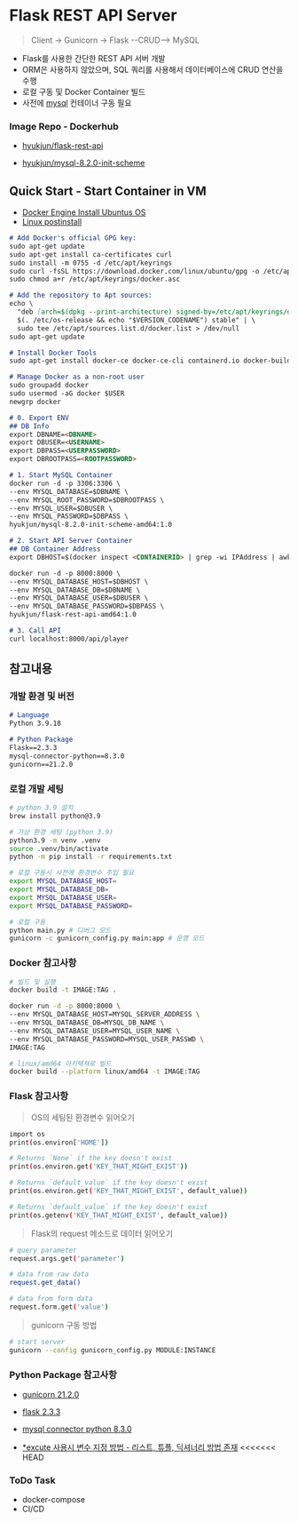 # Flask REST API Server
> Client -> Gunicorn -> Flask --CRUD--> MySQL
- Flask를 사용한 간단한 REST API 서버 개발
- ORM은 사용하지 않았으며, SQL 쿼리를 사용해서 데이터베이스에 CRUD 연산을 수행
- 로컬 구동 및 Docker Container 빌드
- 사전에 [mysql](./mysql/) 컨테이너 구동 필요

### Image Repo - Dockerhub
- [hyukjun/flask-rest-api](https://hub.docker.com/repository/docker/hyukjun/flask-rest-api/general)

- [hyukjun/mysql-8.2.0-init-scheme](https://hub.docker.com/repository/docker/hyukjun/mysql-8.2.0-init-scheme/general)

## Quick Start - Start Container in VM
- [Docker Engine Install Ubuntus OS](https://docs.docker.com/engine/install/ubuntu/#install-using-the-repository)
- [Linux postinstall](https://docs.docker.com/engine/install/linux-postinstall/#manage-docker-as-a-non-root-user)
```markdown
# Add Docker's official GPG key:
sudo apt-get update
sudo apt-get install ca-certificates curl
sudo install -m 0755 -d /etc/apt/keyrings
sudo curl -fsSL https://download.docker.com/linux/ubuntu/gpg -o /etc/apt/keyrings/docker.asc
sudo chmod a+r /etc/apt/keyrings/docker.asc

# Add the repository to Apt sources:
echo \
  "deb [arch=$(dpkg --print-architecture) signed-by=/etc/apt/keyrings/docker.asc] https://download.docker.com/linux/ubuntu \
  $(. /etc/os-release && echo "$VERSION_CODENAME") stable" | \
  sudo tee /etc/apt/sources.list.d/docker.list > /dev/null
sudo apt-get update

# Install Docker Tools
sudo apt-get install docker-ce docker-ce-cli containerd.io docker-buildx-plugin docker-compose-plugin

# Manage Docker as a non-root user
sudo groupadd docker
sudo usermod -aG docker $USER
newgrp docker
```

```markdown
# 0. Export ENV
## DB Info
export DBNAME=<DBNAME>
export DBUSER=<USERNAME>
export DBPASS=<USERPASSWORD>
export DBROOTPASS=<ROOTPASSWORD>

# 1. Start MySQL Container
docker run -d -p 3306:3306 \
--env MYSQL_DATABASE=$DBNAME \
--env MYSQL_ROOT_PASSWORD=$DBROOTPASS \
--env MYSQL_USER=$DBUSER \
--env MYSQL_PASSWORD=$DBPASS \
hyukjun/mysql-8.2.0-init-scheme-amd64:1.0

# 2. Start API Server Container
## DB Container Address
export DBHOST=$(docker inspect <CONTAINERID> | grep -wi IPAddress | awk '{gsub("\"",""); gsub(",",""); print $2}' | head -n 1)

docker run -d -p 8000:8000 \
--env MYSQL_DATABASE_HOST=$DBHOST \
--env MYSQL_DATABASE_DB=$DBNAME \
--env MYSQL_DATABASE_USER=$DBUSER \
--env MYSQL_DATABASE_PASSWORD=$DBPASS \
hyukjun/flask-rest-api-amd64:1.0

# 3. Call API
curl localhost:8000/api/player
```

## 참고내용
### 개발 환경 및 버전
```markdown
# Language
Python 3.9.18

# Python Package
Flask==2.3.3
mysql-connector-python==8.3.0
gunicorn==21.2.0
```
### 로컬 개발 세팅
```bash
# python 3.9 설치
brew install python@3.9

# 가상 환경 세팅 (python 3.9)
python3.9 -m venv .venv
source .venv/bin/activate
python -m pip install -r requirements.txt

# 로컬 구동시 사전에 환경변수 주입 필요
export MYSQL_DATABASE_HOST=
export MYSQL_DATABASE_DB=
export MYSQL_DATABASE_USER=
export MYSQL_DATABASE_PASSWORD=

# 로컬 구동
python main.py # 디버그 모드
gunicorn -c gunicorn_config.py main:app # 운영 모드

```

### Docker 참고사항
```bash
# 빌드 및 실행
docker build -t IMAGE:TAG .

docker run -d -p 8000:8000 \
--env MYSQL_DATABASE_HOST=MYSQL_SERVER_ADDRESS \
--env MYSQL_DATABASE_DB=MYSQL_DB_NAME \
--env MYSQL_DATABASE_USER=MYSQL_USER_NAME \
--env MYSQL_DATABASE_PASSWORD=MYSQL_USER_PASSWD \
IMAGE:TAG

# linux/amd64 아키텍쳐로 빌드
docker build --platform linux/amd64 -t IMAGE:TAG
```

### Flask 참고사항

> OS의 세팅된 환경변수 읽어오기
```bash
import os
print(os.environ['HOME'])

# Returns `None` if the key doesn't exist
print(os.environ.get('KEY_THAT_MIGHT_EXIST'))

# Returns `default_value` if the key doesn't exist
print(os.environ.get('KEY_THAT_MIGHT_EXIST', default_value))

# Returns `default_value` if the key doesn't exist
print(os.getenv('KEY_THAT_MIGHT_EXIST', default_value))
```
> Flask의 request 메소드로 데이터 읽어오기
```bash
# query parameter
request.args.get('parameter')

# data from raw data
request.get_data()

# data from form data
request.form.get('value')
```

> gunicorn 구동 방법
```bash
# start server
gunicorn --config gunicorn_config.py MODULE:INSTANCE
```

### Python Package 참고사항
- [gunicorn 21.2.0](https://pypi.org/project/gunicorn/)

- [flask 2.3.3](https://flask.palletsprojects.com/en/2.3.x/)

- [mysql connector python 8.3.0](https://dev.mysql.com/doc/connector-python/en/)

- [*excute 사용시 변수 지정 방법 - 리스트, 튜플, 딕셔너리 방법 존재](https://dev.mysql.com/doc/connector-python/en/connector-python-api-mysqlcursor-execute.html)
<<<<<<< HEAD

### ToDo Task
- docker-compose
- CI/CD
